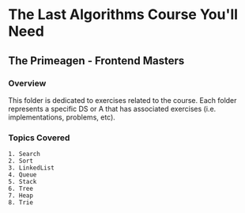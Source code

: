 # The Last Algorithms Course You'll Need
## The Primeagen - Frontend Masters

### Overview
This folder is dedicated to exercises related to the course. Each folder represents a specific DS or A that has
associated exercises (i.e. implementations, problems, etc).

### Topics Covered

    1. Search
    2. Sort
    3. LinkedList
    4. Queue
    5. Stack
    6. Tree
    7. Heap
    8. Trie

